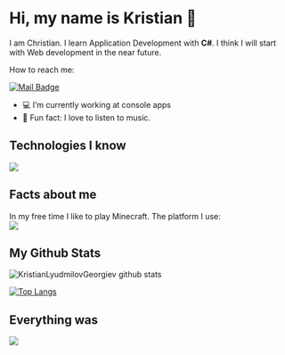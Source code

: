 # Hi, my name is Kristian 👋  

I am Christian. I learn Application Development with <b>C#</b>.
I think I will start with Web development in the near future.

How to reach me:

 [![Mail Badge](https://img.shields.io/badge/-Kristian1-c0392b?style=flat&labelColor=c0392b&logo=gmail&logoColor=white)](mailto:personalprogramminggitmail1@gmail.com)

- 💻 I’m currently working at console apps
- 🎵 Fun fact: I love to listen to music.

<h2>Technologies I know </h2>

<!-- TODO: Make technologies links takes you to repositories -->
<img src="https://img.shields.io/badge/C%23-239120?style=for-the-badge&logo=c-sharp&logoColor=white">
<h2>Facts about me</h2>
In my free time I like to play Minecraft. 
The platform I use: 
<br>
<img src="https://img.shields.io/badge/PlayStation-003791?style=for-the-badge&logo=playstation&logoColor=white">
<br />
<h2> My Github Stats </h2>

![KristianLyudmilovGeorgiev github stats](https://github-readme-stats.vercel.app/api?username=KristianLyudmilovGeorgiev&show_icons=true&theme=tokyonight)
<br>

[![Top Langs](https://github-readme-stats.vercel.app/api/top-langs/?username=KristianLyudmilovGeorgiev)](https://github.com/KristianLyudmilovGeorgiev/github-readme-stats)

<h2> Everything was</h2>
<img src="https://img.shields.io/badge/Made%20with-VSCode-1f425f.svg">
